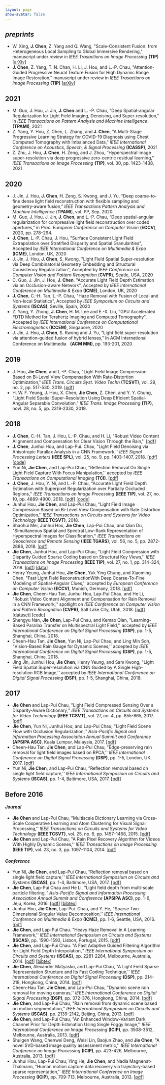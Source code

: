 ```yaml
---
layout: page
show-avatar: false
---
```

<!--
<h4 style="text-align: right;"><span style="text-decoration: underline;"><a href="https://hotndy.github.io/mypublications/"><span style="text-align: center; color: #000000; text-decoration: underline;">by Journal</span></a></span></h4>
<h1 style="text-align: center;">Publications</h1>-->
<!--
<h3 style="text-align: center;"><span style="text-decoration: underline;"><a href="https://scholar.google.com.sg/citations?user=qrWi1RYAAAAJ&amp;hl=en"><span style="text-align: center; color: #20008c; text-decoration: underline;">Google Scholar</span></a></span></h3>
-->
## _preprints_
* W. Xing, **J. Chen**, Z. Yang and Q. Wang, "Scale-Consistent Fusion: from Heterogeneous Local Sampling to Global Immersive Rendering," manuscript under review in _IEEE Trasactions on Image Processing_ **(TIP)** [[arXiv](https://arxiv.org/abs/2106.09548)]
* **J. Chen**, Z. Yang, T. N. Chan, H. Li, J. Hou, and L.-P. Chau, "Attention-Guided Progressive Neural Texture Fusion for High Dynamic Range Image Restoration," manuscript under review in _IEEE Trasactions on Image Processing_ **(TIP)** [[arXiv](https://arxiv.org/abs/2107.06211)]

## 2021

* M. Guo, J. Hou, J. Jin, **J. Chen** and L. -P. Chau, "Deep Spatial-angular Regularization for Light Field Imaging, Denoising, and Super-resolution," in _IEEE Transactions on Pattern Analysis and Machine Intelligence_ **(TPAMI)**, 2021
* Z. Yang, Y. Hou, Z. Chen, L. Zhang, and **J. Chen**, "A Multi-Stage Progressive Learning Strategy for COVID-19 Diagnosis using Chest Computed Tomography with Imbalanced Data," _IEEE International Conference on Acoustics, Speech, & Signal Processing_ **(ICASSP)**, 2021
* Z. Zhu, J. Hou, **J. Chen**, H. Zeng, and J. Zhou, “Hyperspectral image super-resolution via deep progressive zero-centric residual learning,” _IEEE Transactions on Image Processing_ **(TIP)**, vol. 30, pp. 1423–1438, 2021.

## 2020
* J. Jin, J. Hou, **J. Chen**, H. Zeng, S. Kwong, and J. Yu, “Deep coarse-to-fine dense light field reconstruction with flexible sampling and geometry-aware fusion,” _IEEE Transactions Pattern Analysis and Machine Intelligence_ (**TPAMI**), vol. PP, Sep. 2020.
* M. Guo, J. Hou, J. Jin, **J. Chen**, and L.-P. Chau, “Deep spatial-angular regularization for compressive light field reconstruction over coded apertures,” in _Proc. European Conference on Computer Vision_ (**ECCV**), 2020, pp. 278–294.
* **J. Chen**, L.-P. Chau, J. Hou, "Surface Consistent Light Field Extrapolation over Stratified Disparity and Spatial Granularities", Accepted by _IEEE International Conference on Multimedia & Expo_ **(ICME)**, London, UK, 2020
* J. Jin, J. Hou, **J. Chen**, S. Kwong, "Light Field Spatial Super-resolution via Deep Combinatorial Geometry Embedding and Structural Consistency Regularization", Accepted by _IEEE Conference on Computer Vision and Pattern Recognition_ (**CVPR**), Seatle, USA, 2020
* C. Guo, J. Jin, J. Hou, **J. Chen**, "Accurate Light Field Depth Estimation via an Occlusion-aware Network", Accepted by _IEEE International Conference on Multimedia & Expo_ **(ICME)**, London, UK, 2020
* **J. Chen**, C.-H. Tan, L.-P. Chau, "Haze Removal with Fusion of Local and Non-local Statistics", Accepted by _IEEE Symposium on Circuits and Systems_ **(ISCAS)**, Seville, Spain, 2020
* Z. Yang, Y. Zhong, **J. Chen**, H. M. Lee and E.-X. Liu, "GPU Accelerated FDTD Method for Terahertz Imaging and Computed Tomography", Accepted by _IEEE International Conference on Computational Electromagnetics_ **(ICCEM)**, Singapore, 2020
* J. Jin, J. Hou, **J. Chen**, S. Kwong and J. Yu, "Light field super-resolution via attention-guided fusion of hybrid lenses," In ACM International Conference on Multimedia **（ACM MM)**, pp. 193-201, 2020

## 2019

* J. Hou, **Jie Chen**, and L.-P. Chau, "Light Field Image Compression Based on Bi-Level View Compensation With Rate-Distortion Optimization," _IEEE Trans. Circuits Syst. Video Techn_ **(TCSVT)**, vol. 29, no. 2, pp. 517-530, 2019. [[pdf](https://ieeexplore.ieee.org/abstract/document/8283506/)]
* H. W. F. Yeung, J. Hou, X. Chen, **Jie Chen**, Z. Chen, and Y. Y. Chung, "Light Field Spatial Super-Resolution Using Deep Efficient Spatial-Angular Separable Convolution," _IEEE Trans. Image Processing_ **(TIP)**, novl. 28, no. 5, pp. 2319-2330, 2019.


## 2018
* **J. Chen**,  C.-H. Tan, J. Hou, L.-P. Chau, and H. Li, "Robust Video Content Alignment and Compensation for Clear Vision Through the Rain,'' [[pdf](https://arxiv.org/abs/1804.09555)]
* **J. Chen**, Junhui Hou, and Lap-Pui. Chau, "Light Field Denoising via Anisotropic Parallax Analysis in a CNN Framework,'' _IEEE Signal Processing Letters_ **(IEEE SPL)**, vol. 25, no. 9, pp. 1403-1407, 2018. [[pdf](https://arxiv.org/abs/1805.12358)\] [[code](https://github.com/hotndy/APA-LFDenoising)] 
* Yun Ni, **Jie Chen**, and Lap-Pui Chau, "Reflection Removal On Single Light Field Capture With Focus Manipulation,'' accepted by _IEEE Transactions on Computational Imaging_ **(TCI)**. [[pdf](https://ieeexplore.ieee.org/document/8421062/)]
* **J. Chen**, J. Hou, Y. Ni, and L.-P. Chau, "Accurate Light Field Depth Estimation with Superpixel Regularization over Partially Occluded Regions,'' _IEEE Transactions on Image Processing_ **(IEEE TIP)**, vol. 27, no. 10, pp. 4889-4900, 2018. [[pdf](https://arxiv.org/abs/1708.01964)] [[code](https://github.com/hotndy/LFDepth_POBR)]    
* Junhui Hou, **Jie Chen**, and Lap-Pui Chau, "Light Field Image Compression Based on Bi-Level View Compensation with Rate Distortion Optimization,'' _IEEE Transactions on Circuits and Systems for Video Technology_ **(IEEE TCSVT)**, 2018. 
* Shaohui Mei, Junhui Hou, **Jie Chen**, Lap-Pui Chau, and Qian Du, "Simultaneous Spatial and Spectral Low-Rank Representation of Hyperspectral Images for Classification,'' _IEEE Transactions on Geoscience and Remote Sensing_ **(IEEE TGARS)**, vol. 56, no. 5, pp. 2872-2886, 2018. [[pdf](https://ieeexplore.ieee.org/abstract/document/8248629/)]
* **Jie Chen**, Junhui Hou, and Lap-Pui Chau, "Light Field Compression with Disparity Guided Sparse Coding based on Structural Key Views,'' _IEEE Transactions on Image Processing_ **(IEEE TIP)**, vol. 27, no. 1, pp. 314-324, 2018. [[pdf](http://ieeexplore.ieee.org/document/8030107/)] [[data](https://github.com/hotndy/SC-SKV)]
* Henry Yeung, Junhui Hou, **Jie Chen**, Yuk Ying Chung, and Xiaoming Chen, "Fast Light Field ReconstructionWith Deep Coarse-To-Fine Modeling of Spatial-Angular Clues,'' accepted by _European Conference on Computer Vision_ **(ECCV)**, Munich, Germany, 2018. [[pdf]()]
* **Jie Chen**, Cheen-Hau Tan, Junhui Hou, Lap-Pui Chau, and He Li, "Robust Video Content Alignment and Compensation for Rain Removal in a CNN Framework,'' spotlight on _IEEE Conference on Computer Vision and Pattern Recognition_ **(CVPR)**, Salt Lake City, Utah, 2018. [[pdf](https://arxiv.org/abs/1708.01964)] [[dataset](https://github.com/hotndy/SPAC-SupplementaryMaterials)] [[code](https://bitbucket.org/st_ntu_corplab/mrp2a/src/bd2633dbc9912b833de156c799fdeb82747c1240?at=master)]
* Shengyu Nan, **Jie Chen**, Lap-Pui Chau, and Kemao Qian, "Learning-Based Parallax Transfer on Multispectral Light Field,'' accepted by _IEEE International Conference on Digital Signal Processing_ **(DSP)**, pp. 1-5, Shanghai, China, 2018.    
* Cheen-Hau Tan, **Jie Chen**, Yun Ni, Lap-Pui Chau, and Ling Min Soh, "Vision-Based Rain Gauge for Dynamic Scenes,'' accepted by _IEEE International Conference on Digital Signal Processing_ **(DSP)**, pp. 1-5, Shanghai, China, 2018.   
* Jing Jin, Junhui Hou, **Jie Chen**, Henry Yeung, and Sam Kwong, "Light Field Spatial Super-resolution via CNN Guided by A Single High-resolution RGB Image,'' accepted by _IEEE International Conference on Digital Signal Processing_ **(DSP)**, pp. 1-5, Shanghai, China, 2018.  

## 2017
* **Jie Chen** and Lap-Pui Chau, "Light Field Compressed Sensing Over a Disparity-Aware Dictionary,'' _IEEE Transactions on Circuits and Systems for Video Technology_ **(IEEE TCSVT)**, vol. 27, no. 4, pp. 855-865, 2017. [[pdf](http://ieeexplore.ieee.org/document/7368916/)]
* **Jie Chen**, Yun Ni, Junhui Hou, and Lap-Pui Chau, "Light Field Scene Flow with Occlusion Regularization,'' _Asia-Pacific Signal and Information Processing Association Annual Summit and Conference_ **(APSIPA ASC)**, Kuala Lumpur, Malaysia, 2017. [[pdf](https://ieeexplore.ieee.org/abstract/document/8282200/)]  
* Cheen-Hau Tan, **Jie Chen**, and Lap-Pui Chau, "Edge-preserving rain removal for light field images based on RPCA,'' _IEEE International Conference on Digital Signal Processing_ **(DSP)**, pp. 1-5, London, UK, 2017. [[pdf](http://ieeexplore.ieee.org/document/8096066/)]
* Yun Ni, **Jie Chen**, and Lap-Pui Chau, "Reflection removal based on single light field capture,'' _IEEE International Symposium on Circuits and Systems_ **(ISCAS)**, pp. 1-4, Baltimore, USA, 2017. [[pdf](https://ieeexplore.ieee.org/document/8050813/)]  

## Before 2016  
#### _Journal_
* **Jie Chen** and Lap-Pui Chau, "Multiscale Dictionary Learning via Cross-Scale Cooperative Learning and Atom Clustering for Visual Signal Processing,'' _IEEE Transactions on Circuits and Systems for Video Technology_ **(IEEE TCSVT)**, vol. 25, no. 9, pp. 1457-1468, 2015. [[pdf](http://ieeexplore.ieee.org/document/7014226/)]
* **Jie Chen** and Lap-Pui Chau, "A Rain Pixel Recovery Algorithm for Videos With Highly Dynamic Scenes,'' _IEEE Transactions on Image Processing_ **(IEEE TIP)**, vol. 23, no. 3, pp. 1097-1104, 2014. [[pdf](http://ieeexplore.ieee.org/document/6662475/)]
  
#### _Conference_  
* Yun Ni, **Jie Chen**, and Lap-Pui Chau, "Reflection removal based on single light field capture,'' _IEEE International Symposium on Circuits and Systems_ **(ISCAS)**, pp. 1-4, Baltimore, USA, 2017. [[pdf](https://ieeexplore.ieee.org/document/8050813/)] 
* **Jie Chen**, Lap-Pui Chau and He Li, "Light field depth from multi-scale particle filtering,'' _Asia-Pacific Signal and Information Processing Association Annual Summit and Conference_ **(APSIPA ASC)**, pp. 1-6, Jeju, Korea, 2016. [[pdf](http://ieeexplore.ieee.org/document/7820906/)] [[bibtex](https://scholar.googleusercontent.com/scholar.bib?q=info:iX2aOtnJGo8J:scholar.google.com/&output=citation&scisig=AAGBfm0AAAAAW2e5b0ebXZt3Qgmwg-wxv0qNE_m09edP&scisf=4&ct=citation&cd=-1&hl=en)] 
* Junhui Hou, **Jie Chen**, Lap-Pui. Chau, and Y. He, "Sparse Two-Dimensional Singular Value Decomposition,'' _IEEE International Conference on Multimedia & Expo_ **(ICME)**, pp. 1-6, Seattle, USA,  2016. [[pdf](http://ieeexplore.ieee.org/document/7552922/)]
* **Jie Chen**, and Lap-Pui Chau. "Heavy Haze Removal in A Learning Framework,'' _IEEE International Symposium on Circuits and Systems_ **(ISCAS)**, pp. 1590-1593, Lisbon, Portugal, 2015. [[pdf](http://ieeexplore.ieee.org/document/7168952/)]  
* **Jie Chen**, and Lap-Pui Chau. "A Fast Adaptive Guided Filtering Algorithm for Light Field Depth Interpolation,'' _IEEE International Symposium on Circuits and Systems_ **(ISCAS)**, pp. 2281-2284, Melbourne, Australia, 2014. [[pdf](http://ieeexplore.ieee.org/document/6865626/)] [[bibtex](https://scholar.googleusercontent.com/scholar.bib?q=info:NAnqkgl-FLwJ:scholar.google.com/&output=citation&scisig=AAGBfm0AAAAAW2e4ZukMNrSAojDf_9x2lSLnlGpebvNy&scisf=4&ct=citation&cd=-1&hl=en)]
* **Jie Chen**, Alexander Matyasko, and Lap-Pui Chau, "A Light Field Sparse Representation Structure and Its Fast Coding Technique,'' _IEEE International Conference on Digital Signal Processing_ **(DSP)**, pp. 214-218, Hongkong, China, 2014. [[pdf](http://ieeexplore.ieee.org/document/6900831/)]
* Cheen-Hau Tan, **Jie Chen**, and Lap-Pui Chau, "Dynamic scene rain removal for moving cameras,'' _IEEE International Conference on Digital Signal Processing_ **(DSP)**, pp. 372-376, Hongkong, China, 2014. [[pdf](http://ieeexplore.ieee.org/document/6900689/)]
* **Jie Chen**, and Lap-Pui Chau, "Rain removal from dynamic scene based on motion segmentation,'' _IEEE International Symposium on Circuits and Systems_ **(ISCAS)**, pp. 2139-2142, Beijing, China, 2013. [[pdf](http://ieeexplore.ieee.org/document/6572297/)]  
* **Jie Chen**, and Lap-Pui Chau, "An Enhanced Window-Variant Dark Channel Prior for Depth Estimation Using Single Foggy Image,'' _IEEE International Conference on Image Processing_ **(ICIP)**, pp. 3508-3512, Melbourne, Australia, 2013. [[pdf](http://ieeexplore.ieee.org/document/6738724/)]
* Shuigen Wang, Chenwei Deng, Weisi Lin, Baojun Zhao, and **Jie Chen**, "A novel SVD-based image quality assessment metric,'' _IEEE International Conference on Image Processing_ **(ICIP)**, pp. 423-426, Melbourne, Australia, 2013. [[pdf](http://ieeexplore.ieee.org/document/6738087/)]
* Junhui Hou, Lap-Pui Chau, Ying He, **Jie Chen**, and Nadia Magnenat-Thalmann, "Human motion capture data recovery via trajectory-based sparse representation,'' _IEEE International Conference on Image Processing_ **(ICIP)**, pp. 709-713, Melbourne, Australia, 2013. [[pdf](http://ieeexplore.ieee.org/abstract/document/6738146/)]
 
